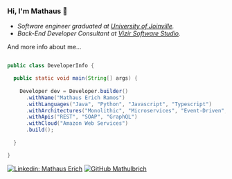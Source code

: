 ### Hi, I'm Mathaus 👋

* _Software engineer graduated at [University of Joinville](https://www.univille.edu.br)._
* _Back-End Developer Consultant at [Vizir Software Studio](https://vizir.com.br)._


And more info about me...

```java

public class DeveloperInfo {

  public static void main(String[] args) {
    
    Developer dev = Developer.builder()
      .withName("Mathaus Erich Ramos")
      .withLanguages("Java", "Python", "Javascript", "Typescript")
      .withArchitectures("Monolithic", "Microservices", "Event-Driven", "MVC")
      .withApis("REST", "SOAP", "GraphQL")
      .withCloud("Amazon Web Services")
      .build();
    
  }

}

```
[![Linkedin: Mathaus Erich](https://img.shields.io/badge/-Mathaus%20Erich-blue?style=flat-square&logo=Linkedin&logoColor=white&link=https://www.linkedin.com/in/mathaus-erich-ramos-9b7a51135/)](https://www.linkedin.com/in/mathaus-erich-ramos-9b7a51135/)
[![GitHub Mathulbrich](https://img.shields.io/github/followers/Mathulbrich?label=follow&style=social)](https://github.com/Mathulbrich)
